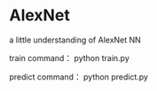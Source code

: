 # AlexNet
a little understanding of AlexNet NN

train command： python train.py

predict command： python predict.py
